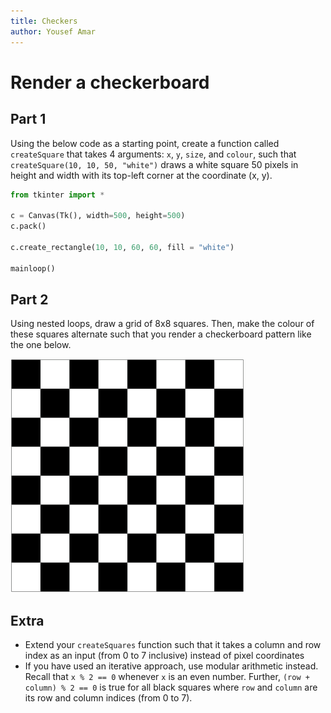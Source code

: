 ```yaml
---
title: Checkers
author: Yousef Amar
---
```


# Render a checkerboard

## Part 1

Using the below code as a starting point, create a function called `createSquare` that takes 4 arguments: `x`, `y`, `size`, and `colour`, such that `createSquare(10, 10, 50, "white")` draws a white square 50 pixels in height and width with its top-left corner at the coordinate (x, y).

```python
from tkinter import *

c = Canvas(Tk(), width=500, height=500)
c.pack()

c.create_rectangle(10, 10, 60, 60, fill = "white")

mainloop()
```

## Part 2

Using nested loops, draw a grid of 8x8 squares. Then, make the colour of these squares alternate such that you render a checkerboard pattern like the one below.

![An 8x8 checkerboard pattern](img/checkers.png)

## Extra

- Extend your `createSquares` function such that it takes a column and row index as an input (from 0 to 7 inclusive) instead of pixel coordinates
- If you have used an iterative approach, use modular arithmetic instead. Recall that `x % 2 == 0` whenever `x` is an even number. Further, `(row + column) % 2 == 0` is true for all black squares where `row` and `column` are its row and column indices (from 0 to 7).
